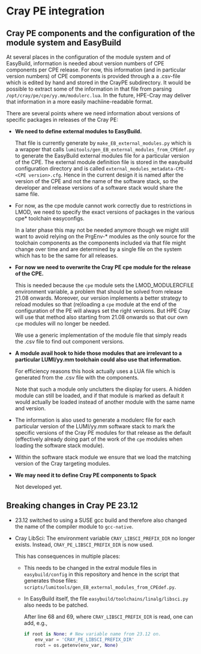 # Cray PE integration

## Cray PE components and the configuration of the module system and EasyBuild

At several places in the configuration of the module system and of EasyBuild, information
is needed about version numbers of CPE components per CPE release.
For now, this information (and in particular version numbers) of CPE components is provided
through a a .csv-file which is edited by hand and stored in the CrayPE subdirectory.
It would be possible to extract some of the information in that file from parsing \
``/opt/cray/pe/cpe/yy.mm/modulerc.lua``. In the future, HPE-Cray
may deliver that information in a more easily machiine-readable format.

There are several points where we need information about versions of specific packages
in releases of the Cray PE:

  * **We need to define external modules to EasyBuild.**

    That file is currently generate by ``make_EB_external_modules.py``
    which is a wrapper that calls ``lumitools/gen_EB_external_modules_from_CPEdef.py``
    to generate the EasyBuild external modules file for a particular version of the
    CPE. The external module definition file is stored in the easybuild configuration
    directory and is called ``external_modules_metadata-CPE-<CPE version>.cfg``. Hence
    in the current design it is named after the version of the CPE and not the name
    of the software stack, so the developer and release versions of a software stack
    would share the same file.

  * For now, as the cpe module cannot work correctly due to restrictions in LMOD,
    we need to specify the exact versions of packages in the various cpe* toolchain
    easyconfigs.

    In a later phase this may not be needed anymore though we might still want to avoid
    relying on the PrgEnv-* modules as the only source for the toolchain components
    as the components included via that file might change over time and are determined
    by a single file on the system which has to be the same for all releases.

  * **For now we need to overwrite the Cray PE cpe module for the release of the CPE.**

    This is needed because the ``cpe`` module sets the LMOD_MODULERCFILE environment
    variable, a problem that should be solved from release 21.08 onwards. Moreover,
    our version implements a better strategy to reload modules so that (re)loading
    a ``cpe`` module at the end of the configuration of the PE will always set the
    right versions. But HPE Cray will use that method also starting from 21.08 onwards
    so that our own ``cpe`` modules will no longer be needed.

    We use a generic implementation of the module file that simply reads the .csv file
    to find out component versions.

  * **A module avail hook to hide those modules that are irrelevant to a particular LUMI/yy.mm
    toolchain could also use that information.**

    For efficiency reasons this hook actually uses a LUA file which is generated from
    the .csv file with the components.

    Note that such a module only unclutters the display for users. A hidden module
    can still be loaded, and if that module is marked as default it would actually
    be loaded instead of another module with the same name and version.

  * The information is also used to generate a modulerc file for each particular version
    of the LUMI/yy.mm software stack to mark the specific versions of the Cray PE modules
    for that release as the default (effectively already doing part of the work of
    the ``cpe`` modules when loading the software stack module).

  * Within the software stack module we ensure that we load the matching version of
    the Cray targeting modules.

  * **We may need it to define Cray PE components to Spack**

    Not developed yet.


## Breaking changes in Cray PE 23.12

-   23.12 switched to using a SUSE gcc build and therefore also changed the name of
    the compiler module to `gcc-native`.
    
-   Cray LibSci: The environment variable `CRAY_LIBSCI_PREFIX_DIR` no longer exists.
    Instead, `CRAY_PE_LIBSCI_PREFIX_DIR` is now used.
    
    This has consequences in multiple places:
    
    -   This needs to be changed in the extral module files in `easybuild/config` in
        this repository and hence in the script that generates those files:
        `scripts/lumitools/gen_EB_external_modules_from_CPEdef.py`.
        
    -   In EasyBuild itself, the file `easybuild/toolchains/linalg/libsci.py` also needs
        to be patched.
        
        After line 68 and 69, where `CRAY_LIBSCI_PREFIX_DIR` is read, one can add, e.g.,
        
        ``` Python
        if root is None: # New variable name from 23.12 on.
            env_var = 'CRAY_PE_LIBSCI_PREFIX_DIR'
            root = os.getenv(env_var, None)
        ```

